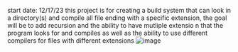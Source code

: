 start date: 12/17/23
this project is for creating a build system that can look in a directory(s) and compile all file ending with a specific extension, the goal will be to add recursion and the ability to have mutliple extensio
n that the program looks for and compiles as well as the ability to use different compilers for files with different extensions
![image](files/Home/slothy/gh/compilation/img/POC.png)

